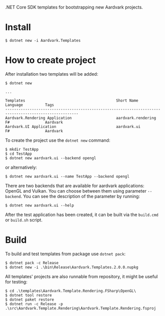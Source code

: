 .NET Core SDK templates for bootstrapping new Aardvark projects.

# Install

```
$ dotnet new -i Aardvark.Templates
```

# How to create project

After installation two templates will be added:

```
$ dotnet new

...

Templates                                         Short Name              Language          Tags
-------------------------------------------------------------------------------------------------------
Aardvark.Rendering Application                    aardvark.rendering      F#                Aardvark
Aardvark.UI Application                           aardvark.ui             F#                Aardvark
```

To create the project use the `dotnet new` command:

```
$ mkdir TestApp
$ cd TestApp
$ dotnet new aardvark.ui --backend opengl
```

or alternatively:

```
$ dotnet new aardvark.ui --name TestApp --backend opengl
```

There are two backends that are available for aardvark applications: OpenGL and Vulkan.
You can choose between them using parameter `--backend`. You can see the description of the parameter by running:

```
$ dotnet new aardvark.ui --help
```

After the test application has been created, it can be built via the `build.cmd` or `build.sh` script.

# Build

To build and test templates from package use `dotnet pack`:

```
$ dotnet pack -c Release
$ dotnet new -i .\bin\Release\Aardvark.Templates.2.0.0.nupkg
```

All templates' projects are also runnable from repository, it might be useful for testing:

```
$ cd .\templates\Aardvark.Template.Rendering.FSharp\OpenGL\
$ dotnet tool restore
$ dotnet paket restore
$ dotnet run -c Release -p .\src\Aardvark.Template.Rendering\Aardvark.Template.Rendering.fsproj
```